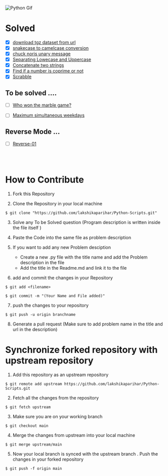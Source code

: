 ![Python Gif](https://media.giphy.com/media/coxQHKASG60HrHtvkt/giphy.gif?cid=ecf05e47ijkcpnadfgcotlidmlq8gjpt2617awzmdn6qspm6&rid=giphy.gif&ct=g)

# Solved

- [x] [download tgz dataset from url](https://github.com/lakshikaparihar/Python-Scripts/blob/7a87ef557a0fa44def4f8479752bb604de578fcb/url-dataset-tgz-download.py)
- [x] [snakecase to camelcase conversion](https://github.com/lakshikaparihar/Python-Scripts/blob/7a87ef557a0fa44def4f8479752bb604de578fcb/snakecase_to_camelcase.py)
- [x] [chuck noris unary message](https://github.com/lakshikaparihar/Python-Scripts/blob/d2cb4a5dfccd69df5f5aeda9d6391c0197173f8b/chuck_noris_unary_message.py) 
- [x] [Separating Lowecase and Uppercase](https://github.com/lakshikaparihar/Python-Scripts/blob/db3f9eea03ea27bda4079bf3a25c5d3b7a1c0dff/separate_lower_uppercase.py)
- [x] [Concatenate two strings](https://github.com/lakshikaparihar/Python-Scripts/blob/0e1c771e65e887de624ec25db4df38868a839cc8/concatenate_two_strings.py) 
- [x] [Find if a number is coprime or not](https://github.com/lakshikaparihar/Python-Scripts/blob/891d9cf6e104119eaa70d51937886fe92ec7b5d0/coprime.py)
- [x] [Scrabble](https://github.com/lakshikaparihar/Python-Scripts/blob/bd1a97064e60d00eb9f30384b1b324dd102b993e/Scrabble.py) 

## To be solved ....

- [ ] [Who won the marble game?](https://github.com/lakshikaparihar/Python-Scripts/blob/74c3556080683dd19552f07baccfa64632ef6063/Marble_game.py)
- [ ] [Maximum simultaneous weekdays](https://github.com/lakshikaparihar/Python-Scripts/blob/9ed6438d0d595b50ab7c00942b1c1a7cedfb3a12/maximum_weekdays.py)


## Reverse Mode ...
- [ ] [Reverse-01](https://github.com/lakshikaparihar/Python-Scripts/blob/e3ec08cef84d059ff9b61bf925ef20abbc69fc59/Reverse-01)

<br>
<br>

# How to Contribute 

 1. Fork this Repository
 
 2. Clone the Repository in your local machine
```
$ git clone "https://github.com/lakshikaparihar/Python-Scripts.git"
```

 3. Solve any To be Solved question (Program description is written inside the file itself )
 
 4. Paste the Code into the same file as problem description

 5. If you want to add any new Problem desciption
       * Create a new .py file with the title name and add the Problem description in the file 
       * Add the title in the Readme.md and link it to the file

 6. add and commit the changes in your Repository
 ```
 $ git add <filename>
 ```
 ```
 $ git commit -m "(Your Name and File added)"
```

 7. push the changes to your repository
 ```
 $ git push -u origin branchname
 ```

 8. Generate a pull request (Make sure to add problem name in the title and url in the description)
 

# Synchronize forked repository with upstream repository

 1. Add this repository as an upstream repository
 ```
 $ git remote add upstream https://github.com/lakshikaparihar/Python-Scripts.git
 ```
 2. Fetch all the changes from the repository
 ```
 $ git fetch upstream
 ```
 3. Make sure you are on your working branch
 
 ```
 $ git checkout main
 ```
 4.  Merge the changes from upstream into your local machine
 
```
$ git merge upstream/main
```
 5. Now your local branch is synced with the upstream branch . Push the changes in your forked repository
 ```
 $ git push -f origin main
 ```
